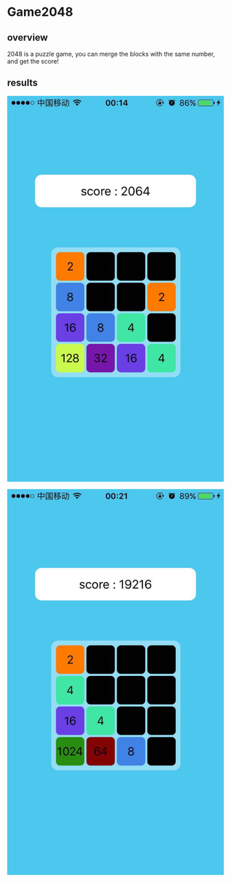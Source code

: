 # Game2048

## overview
2048 is a puzzle game, you can merge the blocks with the same number, and get the score!


## results
![](https://github.com/touristCheng/Game2048/blob/master/result.jpeg)

![](https://github.com/touristCheng/Game2048/blob/master/result1.jpeg)


